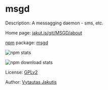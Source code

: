 # msgd

Description: A messagging daemon - sms, etc.

Home page: [jakut.is/git/MSGD/about](https://jakut.is/git/MSGD/about/)

[npm](https://npmjs.org) package: [msgd](https://npmjs.org/package/msgd)

![npm stats](https://nodei.co/npm/msgd.png)

![npm download stats](https://nodei.co/npm-dl/msgd.png?months=9)

License: [GPLv2](https://jakut.is/git/MSGD/plain/LICENSE)

Author: [Vytautas Jakutis](https://jakut.is)
